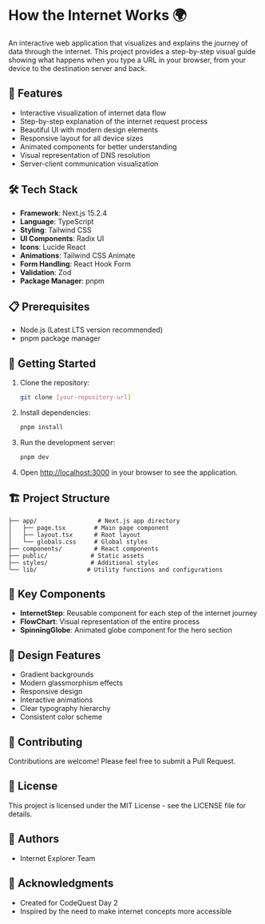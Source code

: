 # How the Internet Works 🌍

An interactive web application that visualizes and explains the journey of data through the internet. This project provides a step-by-step visual guide showing what happens when you type a URL in your browser, from your device to the destination server and back.

## 🚀 Features

- Interactive visualization of internet data flow
- Step-by-step explanation of the internet request process
- Beautiful UI with modern design elements
- Responsive layout for all device sizes
- Animated components for better understanding
- Visual representation of DNS resolution
- Server-client communication visualization

## 🛠️ Tech Stack

- **Framework**: Next.js 15.2.4
- **Language**: TypeScript
- **Styling**: Tailwind CSS
- **UI Components**: Radix UI
- **Icons**: Lucide React
- **Animations**: Tailwind CSS Animate
- **Form Handling**: React Hook Form
- **Validation**: Zod
- **Package Manager**: pnpm

## 📋 Prerequisites

- Node.js (Latest LTS version recommended)
- pnpm package manager

## 🚀 Getting Started

1. Clone the repository:
   ```bash
   git clone [your-repository-url]
   ```

2. Install dependencies:
   ```bash
   pnpm install
   ```

3. Run the development server:
   ```bash
   pnpm dev
   ```

4. Open [http://localhost:3000](http://localhost:3000) in your browser to see the application.

## 🏗️ Project Structure

```
├── app/                 # Next.js app directory
│   ├── page.tsx        # Main page component
│   ├── layout.tsx      # Root layout
│   └── globals.css     # Global styles
├── components/         # React components
├── public/            # Static assets
├── styles/            # Additional styles
└── lib/              # Utility functions and configurations
```

## 🎯 Key Components

- **InternetStep**: Reusable component for each step of the internet journey
- **FlowChart**: Visual representation of the entire process
- **SpinningGlobe**: Animated globe component for the hero section

## 🎨 Design Features

- Gradient backgrounds
- Modern glassmorphism effects
- Responsive design
- Interactive animations
- Clear typography hierarchy
- Consistent color scheme

## 🤝 Contributing

Contributions are welcome! Please feel free to submit a Pull Request.

## 📝 License

This project is licensed under the MIT License - see the LICENSE file for details.

## 👥 Authors

- Internet Explorer Team

## 🙏 Acknowledgments

- Created for CodeQuest Day 2
- Inspired by the need to make internet concepts more accessible 